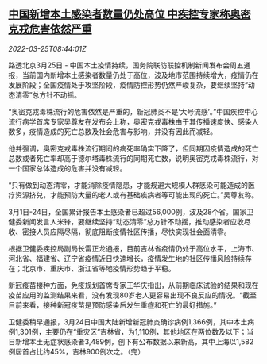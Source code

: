 <!--1648198863000-->
[中国新增本土感染者数量仍处高位 中疾控专家称奥密克戎危害依然严重](https://cn.reuters.com/article/china-covid-infections-omicron-0325-idCNKCS2LM0RQ)
------

<div><i>2022-03-25T08:44:01Z</i></div><p>路透北京3月25日 - 中国本土疫情持续，国务院联防联控机制新闻发布会周五通报，当前国内新增本土感染者数量仍处于高位，波及地市范围持续增大，疫情仍在发展阶段；全国疫情处于攻坚阶段，疫情防控形势仍然严峻复杂，要继续坚持“动态清零”总方针不动摇。</p><p>“奥密克戎毒株流行的危害依然是严重的，新冠肺炎不是‘大号流感’。”中国疾控中心流行病学首席专家吴尊友在发布会上称，奥密克戎毒株由于其传播速度快、感染人数多，疫情造成的死亡总数及社会危害与影响，并没有因此而减轻。</p><p>他并强调，奥密克戎毒株流行期间的病死率确实下降了，但同期因疫情造成的死亡总数或者死亡率却高于德尔塔毒株流行的同期死亡数，说明奥密克戎毒株流行，对一个国家总体造成的危害并没有减轻。</p><p>“只有做到动态清零，才能消除疫情隐患，才能规避大规模人群感染可能造成的医疗资源挤兑，才能预防大量的老人或有基础疾病者等可能出现的死亡。”吴尊友称。</p><p>3月1日-24日，全国累计报告本土感染者已超过56,000例，波及28个省。国家卫健委新闻发言人米锋，要继续坚持“动态清零”总方针不动摇，推动感染者应收尽收、密接人员应隔尽隔，彻底阻断疫情社区传播，尽快实现社会面清零。</p><p>根据卫健委疾控局副局长雷正龙通报，目前吉林省疫情仍处于高位水平，上海市、河北省、福建省、辽宁省疫情近日快速增长，疫情发生地的社区传播风险持续存在；北京市、重庆市、浙江省等地疫情形势趋于平稳。</p><p>新冠疫苗接种方面，免疫规划首席专家王华庆指出，从前期临床试验的结果和现在疫苗应用的监测结果来看，没有发现80岁老人更容易出现不良反应的情况。“截至目前来看，接种新冠疫苗是预防感染后发生重症和死亡的最好措施。”</p><p>卫健委稍早通报，3月24日中国大陆新增新冠肺炎确诊病例1,366例，其中本土病例1,301例，主要仍在“重灾区”吉林省，为1,110例，其他地区在两位数及以下；当日新增本土无症状感染者3,489例，创下有公布数据以来新高，其中上海以1,582例居首占比约45%，吉林900例次之。（完）</p>
